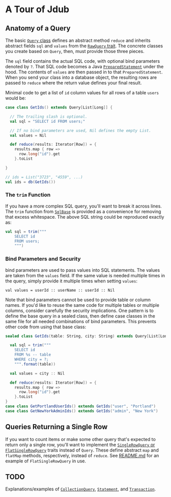 # A Tour of Jdub

## Anatomy of a Query
The basic [`Query` class](src/main/scala/com/simple/jdub/Query.scala) defines an abstract method `reduce` and inherits abstract fields `sql` and `values` from the [`RawQuery` trait](src/main/scala/com/simple/jdub/RawQuery.scala). The concrete classes you create based on `Query`, then, must provide those three pieces.

The `sql` field contains the actual SQL code, with optional bind parameters denoted by `?`. That SQL code becomes a Java [`PreparedStatement`](http://docs.oracle.com/javase/tutorial/jdbc/basics/prepared.html) under the hood. The contents of `values` are then passed in to that `PreparedStatement`. When you send your class into a database object, the resulting rows are passed to `reduce` where the return value defines your final result.

Minimal code to get a list of `id` column values for all rows of a table `users` would be:
```scala
case class GetIds() extends Query[List[Long]] {

  // The trailing slash is optional.
  val sql = "SELECT id FROM users;"

  // If no bind parameters are used, Nil defines the empty List.
  val values = Nil

  def reduce(results: Iterator[Row]) = {
    results.map { row =>
      row.long("id").get
    }.toList

}

// ids = List("3723", "4559", ...)
val ids = db(GetIds())
```

### The `trim` Function
If you have a more complex SQL query, you'll want to break it across lines. The `trim` function from [`SqlBase`](src/main/scala/com/simple/jdub/SqlBase.scala) is provided as a convenience for removing that excess whitespace. The above SQL string could be reproduced exactly as:
```scala
val sql = trim("""
    SELECT id
    FROM users;
    """)
```

### Bind Parameters and Security
bind parameters are used to pass values into SQL statements. The values are taken from the `values` field. If the same value is needed multiple times in the query, simply provide it multiple times when setting `values`:

    val values = userId :: userName :: userId :: Nil

Note that bind parameters cannot be used to provide table or column names. If you'd like to reuse the same code for multiple tables or multiple columns, consider carefully the security implications. One pattern is to define the base query in a sealed class, then define case classes in the same file for all needed combinations of bind parameters. This prevents other code from using that base class:
```scala
sealed class GetIds(table: String, city: String) extends Query[List[Long]] {

  val sql = trim("""
    SELECT id
    FROM %s -- table
    WHERE city = ?;
    """.format(table))

  val values = city :: Nil

  def reduce(results: Iterator[Row]) = {
    results.map { row =>
      row.long("id").get
    }.toList
}
case class GetPortlandUserIds() extends GetIds("user", "Portland")
case class GetNewYorkAdminIds() extends GetIds("admin", "New York")
```

## Queries Returning a Single Row
If you want to count items or make some other query that's expected to return only a single row, you'll want to implement the [`SingleRowQuery` or `FlatSingleRowQuery`](src/main/scala/com/simple/jdub/SingleRowQuery.scala) traits instead of `Query`. These define abstract `map` and `flatMap` methods, respectively, instead of `reduce`. See [README.md](README.md) for an example of `FlatSingleRowQuery` in use.

## **TODO**
Explanations/examples of [`CollectionQuery`](src/main/scala/com/simple/jdub/CollectionQuery.scala), [`Statement`](src/main/scala/com/simple/jdub/Statement.scala), and [`Transaction`](src/main/scala/com/simple/jdub/Transaction.scala).
